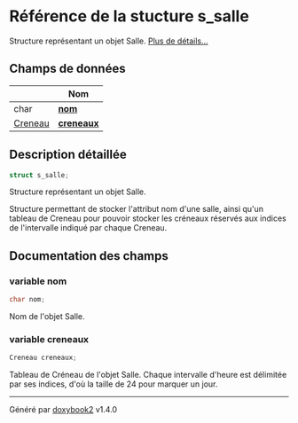 # Référence de la stucture s_salle

Structure représentant un objet Salle.  [Plus de détails...](#description-détaillée)

## Champs de données

|                | Nom           |
| -------------- | -------------- |
| char | **[nom](/Classes/structs__salle.md#variable-nom)**  |
| [Creneau](/Files/creneau_8h.md#typedef-creneau) | **[creneaux](/Classes/structs__salle.md#variable-creneaux)**  |

## Description détaillée

```c
struct s_salle;
```

Structure représentant un objet Salle.

Structure permettant de stocker l'attribut nom d'une salle, ainsi qu'un tableau de Creneau pour pouvoir stocker les créneaux réservés aux indices de l'intervalle indiqué par chaque Creneau.

## Documentation des champs

### variable nom

```c
char nom;
```

Nom de l'objet Salle.

### variable creneaux

```c
Creneau creneaux;
```

Tableau de Créneau de l'objet Salle. Chaque intervalle d'heure est délimitée par ses indices, d'où la taille de 24 pour marquer un jour.

---

Généré par [doxybook2](https://github.com/matusnovak/doxybook2) v1.4.0
